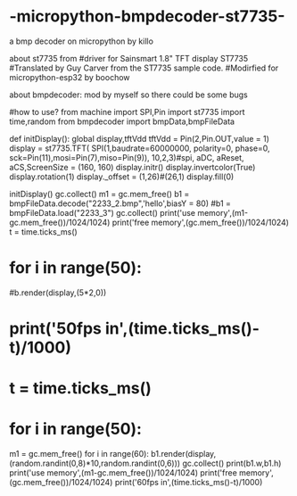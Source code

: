 # -micropython-bmpdecoder-st7735-
a bmp decoder on micropython by killo

about st7735 from 
#driver for Sainsmart 1.8" TFT display ST7735
#Translated by Guy Carver from the ST7735 sample code.
#Modirfied for micropython-esp32 by boochow

about bmpdecoder:
mod by myself
so there could be some bugs

#how to use?
from machine import SPI,Pin
import st7735
import time,random
from bmpdecoder import bmpData,bmpFileData

def initDisplay():
    global display,tftVdd
    tftVdd = Pin(2,Pin.OUT,value = 1)
    display = st7735.TFT(
        SPI(1,baudrate=60000000, polarity=0, phase=0,
            sck=Pin(11),mosi=Pin(7),miso=Pin(9)),
        10,2,3)#spi, aDC, aReset, aCS,ScreenSize = (160, 160)
    display.initr()
    display.invertcolor(True)
    display.rotation(1)
    display._offset = (1,26)#(26,1)
    display.fill(0)
    
initDisplay()
gc.collect()
m1 = gc.mem_free()
b1 = bmpFileData.decode("2233_2.bmp",'hello',biasY = 80)
#b1 = bmpFileData.load("2233_3")
gc.collect()
print('use memory',(m1-gc.mem_free())/1024/1024)
print('free memory',(gc.mem_free())/1024/1024)
t = time.ticks_ms()
# for i in range(50):
#b.render(display,(5*2,0))
# print('50fps in',(time.ticks_ms()-t)/1000)
# t = time.ticks_ms()
# for i in range(50):
m1 = gc.mem_free()
for i in range(60):
    b1.render(display,(random.randint(0,8)*10,random.randint(0,6)))
gc.collect()
print(b1.w,b1.h)
print('use memory',(m1-gc.mem_free())/1024/1024)
print('free memory',(gc.mem_free())/1024/1024)
print('60fps in',(time.ticks_ms()-t)/1000)

